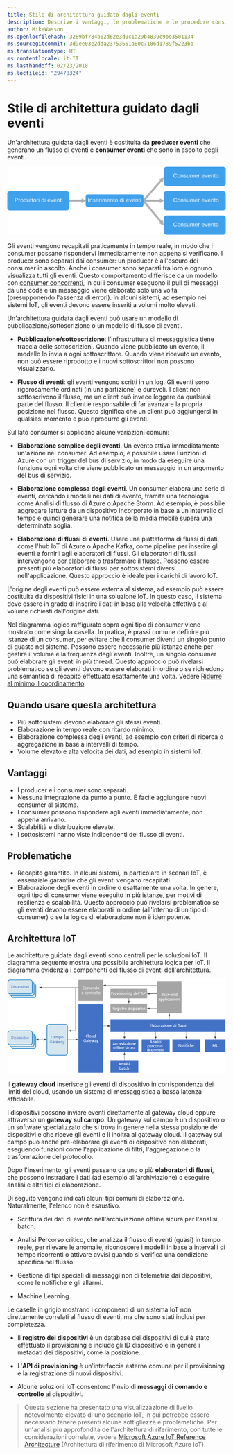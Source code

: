```yaml
---
title: Stile di architettura guidato dagli eventi
description: Descrive i vantaggi, le problematiche e le procedure consigliate per le architetture guidate dagli eventi e IoT in Azure
author: MikeWasson
ms.openlocfilehash: 3289bf784b02d62e3d0c1a29b4839c9be3501134
ms.sourcegitcommit: 3d9ee03e2dda23753661a80c7106d1789f5223bb
ms.translationtype: HT
ms.contentlocale: it-IT
ms.lasthandoff: 02/23/2018
ms.locfileid: "29478324"
---
```

# <a name="event-driven-architecture-style"></a>Stile di architettura guidato dagli eventi

Un'architettura guidata dagli eventi è costituita da **producer eventi** che generano un flusso di eventi e **consumer eventi** che sono in ascolto degli eventi. 

![](./images/event-driven.svg)

Gli eventi vengono recapitati praticamente in tempo reale, in modo che i consumer possano rispondervi immediatamente non appena si verificano. I producer sono separati dai consumer: un producer è all'oscuro dei consumer in ascolto. Anche i consumer sono separati tra loro e ognuno visualizza tutti gli eventi. Questo comportamento differisce da un modello con [consumer concorrenti][competing-consumers], in cui i consumer eseguono il pull di messaggi da una coda e un messaggio viene elaborato solo una volta (presupponendo l'assenza di errori). In alcuni sistemi, ad esempio nei sistemi IoT, gli eventi devono essere inseriti a volumi molto elevati.

Un'architettura guidata dagli eventi può usare un modello di pubblicazione/sottoscrizione o un modello di flusso di eventi. 

- **Pubblicazione/sottoscrizione**: l'infrastruttura di messaggistica tiene traccia delle sottoscrizioni. Quando viene pubblicato un evento, il modello lo invia a ogni sottoscrittore. Quando viene ricevuto un evento, non può essere riprodotto e i nuovi sottoscrittori non possono visualizzarlo. 

- **Flusso di eventi**: gli eventi vengono scritti in un log. Gli eventi sono rigorosamente ordinati (in una partizione) e durevoli. I client non sottoscrivono il flusso, ma un client può invece leggere da qualsiasi parte del flusso. Il client è responsabile di far avanzare la propria posizione nel flusso. Questo significa che un client può aggiungersi in qualsiasi momento e può riprodurre gli eventi.

Sul lato consumer si applicano alcune variazioni comuni:

- **Elaborazione semplice degli eventi**. Un evento attiva immediatamente un'azione nel consumer. Ad esempio, è possibile usare Funzioni di Azure con un trigger del bus di servizio, in modo da eseguire una funzione ogni volta che viene pubblicato un messaggio in un argomento del bus di servizio.

- **Elaborazione complessa degli eventi**. Un consumer elabora una serie di eventi, cercando i modelli nei dati di evento, tramite una tecnologia come Analisi di flusso di Azure o Apache Storm. Ad esempio, è possibile aggregare letture da un dispositivo incorporato in base a un intervallo di tempo e quindi generare una notifica se la media mobile supera una determinata soglia. 

- **Elaborazione di flussi di eventi**. Usare una piattaforma di flussi di dati, come l'hub IoT di Azure o Apache Kafka, come pipeline per inserire gli eventi e fornirli agli elaboratori di flussi. Gli elaboratori di flussi intervengono per elaborare o trasformare il flusso. Possono essere presenti più elaboratori di flussi per sottosistemi diversi nell'applicazione. Questo approccio è ideale per i carichi di lavoro IoT.

L'origine degli eventi può essere esterna al sistema, ad esempio può essere costituita da dispositivi fisici in una soluzione IoT. In questo caso, il sistema deve essere in grado di inserire i dati in base alla velocità effettiva e al volume richiesti dall'origine dati.

Nel diagramma logico raffigurato sopra ogni tipo di consumer viene mostrato come singola casella. In pratica, è prassi comune definire più istanze di un consumer, per evitare che il consumer diventi un singolo punto di guasto nel sistema. Possono essere necessarie più istanze anche per gestire il volume e la frequenza degli eventi. Inoltre, un singolo consumer può elaborare gli eventi in più thread. Questo approccio può rivelarsi problematico se gli eventi devono essere elaborati in ordine o se richiedono una semantica di recapito effettuato esattamente una volta. Vedere [Ridurre al minimo il coordinamento][minimize-coordination]. 

## <a name="when-to-use-this-architecture"></a>Quando usare questa architettura

- Più sottosistemi devono elaborare gli stessi eventi. 
- Elaborazione in tempo reale con ritardo minimo.
- Elaborazione complessa degli eventi, ad esempio con criteri di ricerca o aggregazione in base a intervalli di tempo.
- Volume elevato e alta velocità dei dati, ad esempio in sistemi IoT.

## <a name="benefits"></a>Vantaggi

- I producer e i consumer sono separati.
- Nessuna integrazione da punto a punto. È facile aggiungere nuovi consumer al sistema.
- I consumer possono rispondere agli eventi immediatamente, non appena arrivano. 
- Scalabilità e distribuzione elevate. 
- I sottosistemi hanno viste indipendenti del flusso di eventi.

## <a name="challenges"></a>Problematiche

- Recapito garantito. In alcuni sistemi, in particolare in scenari IoT, è essenziale garantire che gli eventi vengano recapitati.
- Elaborazione degli eventi in ordine o esattamente una volta. In genere, ogni tipo di consumer viene eseguito in più istanze, per motivi di resilienza e scalabilità. Questo approccio può rivelarsi problematico se gli eventi devono essere elaborati in ordine (all'interno di un tipo di consumer) o se la logica di elaborazione non è idempotente.

## <a name="iot-architecture"></a>Architettura IoT

Le architetture guidate dagli eventi sono centrali per le soluzioni IoT. Il diagramma seguente mostra una possibile architettura logica per IoT. Il diagramma evidenzia i componenti del flusso di eventi dell'architettura.

![](./images/iot.png)

Il **gateway cloud** inserisce gli eventi di dispositivo in corrispondenza dei limiti del cloud, usando un sistema di messaggistica a bassa latenza affidabile.

I dispositivi possono inviare eventi direttamente al gateway cloud oppure attraverso un **gateway sul campo**. Un gateway sul campo è un dispositivo o un software specializzato che si trova in genere nella stessa posizione dei dispositivi e che riceve gli eventi e li inoltra al gateway cloud. Il gateway sul campo può anche pre-elaborare gli eventi di dispositivo non elaborati, eseguendo funzioni come l'applicazione di filtri, l'aggregazione o la trasformazione del protocollo.

Dopo l'inserimento, gli eventi passano da uno o più **elaboratori di flussi**, che possono instradare i dati (ad esempio all'archiviazione) o eseguire analisi e altri tipi di elaborazione.

Di seguito vengono indicati alcuni tipi comuni di elaborazione. Naturalmente, l'elenco non è esaustivo.

- Scrittura dei dati di evento nell'archiviazione offline sicura per l'analisi batch.

- Analisi Percorso critico, che analizza il flusso di eventi (quasi) in tempo reale, per rilevare le anomalie, riconoscere i modelli in base a intervalli di tempo ricorrenti o attivare avvisi quando si verifica una condizione specifica nel flusso. 

- Gestione di tipi speciali di messaggi non di telemetria dai dispositivi, come le notifiche e gli allarmi. 

- Machine Learning.

Le caselle in grigio mostrano i componenti di un sistema IoT non direttamente correlati al flusso di eventi, ma che sono stati inclusi per completezza.

- Il **registro dei dispositivi** è un database dei dispositivi di cui è stato effettuato il provisioning e include gli ID dispositivo e in genere i metadati dei dispositivi, come la posizione.

- L'**API di provisioning** è un'interfaccia esterna comune per il provisioning e la registrazione di nuovi dispositivi.

- Alcune soluzioni IoT consentono l'invio di **messaggi di comando e controllo** ai dispositivi.

> Questa sezione ha presentato una visualizzazione di livello notevolmente elevato di uno scenario IoT, in cui potrebbe essere necessario tenere presenti alcune sottigliezze e problematiche. Per un'analisi più approfondita dell'architettura di riferimento, con tutte le considerazioni correlate, vedere [Microsoft Azure IoT Reference Architecture][iot-ref-arch] (Architettura di riferimento di Microsoft Azure IoT).

 <!-- links -->

[competing-consumers]: ../../patterns/competing-consumers.md
[iot-ref-arch]: https://azure.microsoft.com/updates/microsoft-azure-iot-reference-architecture-available/
[minimize-coordination]: ../design-principles/minimize-coordination.md


